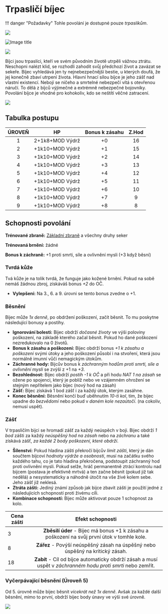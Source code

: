 # Trpasličí bíjec

!!! danger "Požadavky"
    Tohle povolání je dostupné pouze *trpaslíkům*.

<img src="/assets/sep_line.png"/>

![Image title](/assets/OW/classes/Slayer.png)

<img src="/assets/sep_line.png"/>

Bíjci jsou trpaslíci, kteří ve svém původním životě utrpěli vážnou ztrátu. Neschopni nalézt klid, se rozhodli zahodit svůj předchozí život a zavázat se sekeře. Bíjec vyhledává jen ty nejnebezpečnější bestie, u kterých doufá, že jej konečně zbaví utrpení života. Hlavní hnací sílou bíjce je jeho zášť nad vlastní existencí. Nebojí se ničeho a smrtelné nebezpečí vítá s otevřenou náručí. To dělá z bíjců výjimečné a extrémně nebezpečné bojovníky. Povolání bíjce je vhodné pro kohokoliv, kdo se neštítí věčné zatracení.

<img src="/assets/sep_line.png"/>

## Tabulka postupu

| ÚROVEŇ |       HP        | Bonus k zásahu | Z.Hod |
| :----: | :-------------: | :------------: | :---: |
|   1    | 2+1k8+MOD Výdrž |       +0       |  16   |
|   2    | +1k10+MOD Výdrž |       +1       |  15   |
|   3    | +1k10+MOD Výdrž |       +2       |  14   |
|   4    | +1k10+MOD Výdrž |       +3       |  13   |
|   5    | +1k10+MOD Výdrž |       +4       |  12   |
|   6    | +1k10+MOD Výdrž |       +5       |  11   |
|   7    | +1k10+MOD Výdrž |       +6       |  10   |
|   8    | +1k10+MOD Výdrž |       +7       |   9   |
|   9    | +1k10+MOD Výdrž |       +8       |   8   |

## Schopnosti povolání

**Trénované zbraně:** [Základní zbraně](/Gear/#zakladni-zbrane) a všechny druhy seker

**Trénovaná brnění:** žádné

**Bonus k záchraně:** +1 proti smrti, síle a ovlivnění mysli (+3 když běsní)

### Tvrdá kůže

Tvá kůže je na tolik tvrdá, že funguje jako kožené brnění. Pokud na sobě nemáš žádnou zbroj, získáváš bonus *+2* do OČ.

- **Vylepšení:** Na 3., 6. a 9. úrovni se tento bonus zvedne o +1.

### Běsnění

Bijec může *1x denně*, po obdržení poškození, začít běsnit. To mu poskytne následující bonusy a postihy. 

- **Ignorování bolesti:** Bijec obdrží *dočasné životy* ve výši poloviny poškození, na základě kterého začal běsnit. Pokud ho dané poškození nezredukovalo na 0 životů.
- **Bonus k zásahu a poškození:** Bijec obdrží bonus *+1 k zásahu a poškození* svými útoky a jeho poškození působí i na stvoření, která jsou normálně imunní vůči nemagickým útokům.
- **Záchranné hody:** Bijcův bonus k *záchranným hodům proti smrti, síle a ovlivnění mysli* se zvýší z +1 na *+3*.
- **Bezohlednost:** Bijec obdrží *postih -1 k OČ* a při hodu *NAT 1 na zásah* se ožene po spojenci, který je poblíž nebo ve vzájemném ohrožení se stejným nepřítelem jako bijec (nový hod na zásah)
- **Zášť:** Bijec získává 1 bod zášť i za každý útok, kterým zasáhne.
- **Konec běsnění:** Běsnění končí buď uběhnutím *10-ti kol*, tím, že bijec upadne do *bezvědomí* nebo pokud v *daném kole nezaútočí*. (na cokoliv, nemusí uspět).

### Zášť

V trpasličím bijci se hromadí zášť za každý neúspěch v boji. Bijec obdrží *1 bod* zášti za každý *neúspěšný hod na zásah* nebo na *záchranu* a také získává zášť, *za každé 2 body poškození, které obdrží*.

- **Šílenství:** Pokud hladina zášti překročí bijcův *limit zášti*, který je dán součtem bijcovi *hodnoty výdrže a osobnosti*, musí na začátku svého každého tahu, co je tato hladina překročena, podstoupit záchranný hod proti ovlivnění mysli. Pokud selže, hráč permanentně ztrácí kontrolu nad bijcem (postava je efektivně mrtvá) a ten začne běsnit (pokud již tak nedělá) a nesystematicky a náhodně útočit na vše živé kolem sebe. Jeho zášť již neklesá.
- **Ztráta zášti:** Jediný známí způsob jak bijce zbavit zášti je použití jedné z následujících schopností proti živému cíli.
- **Kombinace schopností:** Bijec může aktivovat pouze 1 schopnost za kolo.

| Cena zášti |                       Efekt schopnosti                       |
| ---------- | :----------------------------------------------------------: |
| 3          | **Zběsilí úder** - Bijec má bonus +1 k zásahu a poškození na svůj první útok v tomhle kole. |
| 8          | **Zářez** - Povýší neúspěšný zásah na úspěšný nebo úspěšný na kritický zásah. |
| 18         | **Zabít** - Cíl od bijce automaticky obdrží zásah a musí uspět v *záchranném hodu proti smrti* nebo zemřít. |

### Vyčerpávající běsnění (Úroveň 5)

Od 5. úrovně může bijec běsnit *vícekrát než 1x denně*. Avšak za každé další běsnění, mimo to první, obdrží bijec body únavy ve výši své úrovně.

<img src="/assets/sep_line.png"/>
